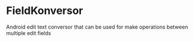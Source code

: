 # FieldKonversor
Android edit text conversor that can be used for make operations between multiple edit fields
